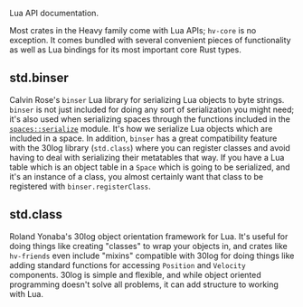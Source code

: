 Lua API documentation.

Most crates in the Heavy family come with Lua APIs; `hv-core` is no exception. It comes bundled with
several convenient pieces of functionality as well as Lua bindings for its most important core Rust
types.

## std.binser

Calvin Rose's `binser` Lua library for serializing Lua objects to byte strings. `binser` is not just
included for doing any sort of serialization you might need; it's also used when serializing spaces
through the functions included in the [`spaces::serialize`](crate::spaces::serialize) module. It's
how we serialize Lua objects which are included in a space. In addition, `binser` has a great
compatibility feature with the 30log library (`std.class`) where you can register classes and avoid
having to deal with serializing their metatables that way. If you have a Lua table which is an
object table in a `Space` which is going to be serialized, and it's an instance of a class, you
almost certainly want that class to be registered with `binser.registerClass`.

## std.class

Roland Yonaba's 30log object orientation framework for Lua. It's useful for doing
things like creating "classes" to wrap your objects in, and crates like `hv-friends` even include
"mixins" compatible with 30log for doing things like adding standard functions for accessing
`Position` and `Velocity` components. 30log is simple and flexible, and while object oriented
programming doesn't solve all problems, it can add structure to working with Lua.
